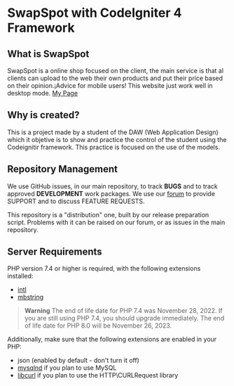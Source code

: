 # SwapSpot with CodeIgniter 4 Framework

## What is SwapSpot

SwapSpot is a online shop focused on the client, the main service is that al clients can upload to the web their own products and put their price based on their opinion.¡Advice for mobile users! This website just work well in desktop mode.
[My Page](http://dcp.42web.io/public/)

## Why is created?

This is a project made by a student of the DAW (Web Application Design) which it objetive is to show and practice the control of the student using the Codeignitir framework. This practice is focused on the use of the models.


## Repository Management

We use GitHub issues, in our main repository, to track **BUGS** and to track approved **DEVELOPMENT** work packages.
We use our [forum](http://forum.codeigniter.com) to provide SUPPORT and to discuss
FEATURE REQUESTS.

This repository is a "distribution" one, built by our release preparation script.
Problems with it can be raised on our forum, or as issues in the main repository.

## Server Requirements

PHP version 7.4 or higher is required, with the following extensions installed:

- [intl](http://php.net/manual/en/intl.requirements.php)
- [mbstring](http://php.net/manual/en/mbstring.installation.php)

> **Warning**
> The end of life date for PHP 7.4 was November 28, 2022. If you are
> still using PHP 7.4, you should upgrade immediately. The end of life date
> for PHP 8.0 will be November 26, 2023.

Additionally, make sure that the following extensions are enabled in your PHP:

- json (enabled by default - don't turn it off)
- [mysqlnd](http://php.net/manual/en/mysqlnd.install.php) if you plan to use MySQL
- [libcurl](http://php.net/manual/en/curl.requirements.php) if you plan to use the HTTP\CURLRequest library
